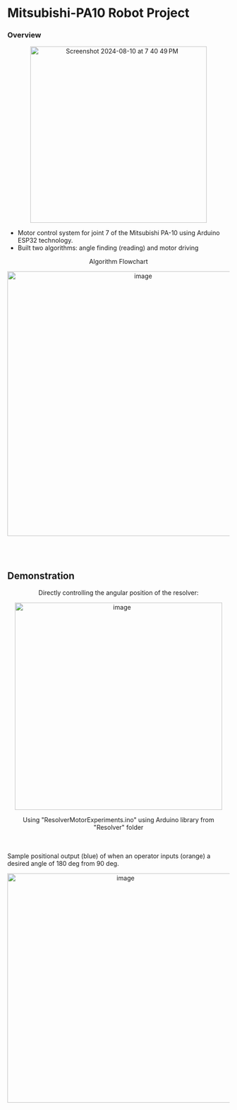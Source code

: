 # Mitsubishi-PA10 Robot Project

### Overview
<p align="center">
<img width="400" alt="Screenshot 2024-08-10 at 7 40 49 PM" src="https://github.com/user-attachments/assets/ba0c88bd-2c2c-43e3-a72b-6aa42e94ea5a">
</p>

- Motor control system for joint 7 of the Mitsubishi PA-10 using Arduino ESP32 technology.
- Built two algorithms: angle finding (reading) and motor driving


<p align="center">
Algorithm Flowchart
</p>

<p align="center">
<img width="600" alt="image" src="https://github.com/user-attachments/assets/543db6ec-be91-40f5-8c43-55fed6f89190">
</p>
<br> <br/>

## Demonstration
<p align="center">
Directly controlling the angular position of the resolver:
</p>

<p align="center">
<img width="470" alt="image" src="https://github.com/user-attachments/assets/5a521cb7-595f-4311-a605-89fc52393834">
</p>

<p align="center">
Using "ResolverMotorExperiments.ino" using Arduino library from "Resolver" folder
</p>

<br> <br/>
Sample positional output (blue) of when an operator inputs (orange) a desired angle of 180 deg from 90 deg.
<p align="center">
<img width="520" alt="image" src="https://github.com/user-attachments/assets/e8e7c459-836d-4a44-b811-8c33553e6baa">
</p>
